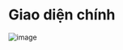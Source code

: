 # Giao diện chính
![image](https://user-images.githubusercontent.com/80385090/178693867-15aba80a-e43b-44ee-aa9b-811618f69874.png)
